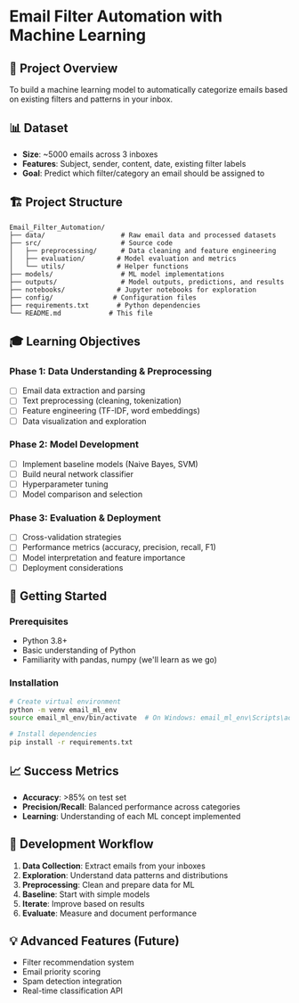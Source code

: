 # Email Filter Automation with Machine Learning

## 🎯 Project Overview
To build a machine learning model to automatically categorize emails based on existing filters and patterns in your inbox. 

## 📊 Dataset
- **Size**: ~5000 emails across 3 inboxes
- **Features**: Subject, sender, content, date, existing filter labels
- **Goal**: Predict which filter/category an email should be assigned to

## 🏗️ Project Structure

```
Email_Filter_Automation/
├── data/                   # Raw email data and processed datasets
├── src/                    # Source code
│   ├── preprocessing/      # Data cleaning and feature engineering
│   ├── evaluation/        # Model evaluation and metrics
│   └── utils/             # Helper functions
├── models/                 # ML model implementations
├── outputs/                # Model outputs, predictions, and results
├── notebooks/             # Jupyter notebooks for exploration
├── config/               # Configuration files
├── requirements.txt       # Python dependencies
└── README.md            # This file
```

## 🎓 Learning Objectives

### Phase 1: Data Understanding & Preprocessing
- [ ] Email data extraction and parsing
- [ ] Text preprocessing (cleaning, tokenization)
- [ ] Feature engineering (TF-IDF, word embeddings)
- [ ] Data visualization and exploration

### Phase 2: Model Development
- [ ] Implement baseline models (Naive Bayes, SVM)
- [ ] Build neural network classifier
- [ ] Hyperparameter tuning
- [ ] Model comparison and selection

### Phase 3: Evaluation & Deployment
- [ ] Cross-validation strategies
- [ ] Performance metrics (accuracy, precision, recall, F1)
- [ ] Model interpretation and feature importance
- [ ] Deployment considerations

## 🚀 Getting Started

### Prerequisites
- Python 3.8+
- Basic understanding of Python
- Familiarity with pandas, numpy (we'll learn as we go)

### Installation
```bash
# Create virtual environment
python -m venv email_ml_env
source email_ml_env/bin/activate  # On Windows: email_ml_env\Scripts\activate

# Install dependencies
pip install -r requirements.txt
```

## 📈 Success Metrics
- **Accuracy**: >85% on test set
- **Precision/Recall**: Balanced performance across categories
- **Learning**: Understanding of each ML concept implemented

## 🔄 Development Workflow
1. **Data Collection**: Extract emails from your inboxes
2. **Exploration**: Understand data patterns and distributions
3. **Preprocessing**: Clean and prepare data for ML
4. **Baseline**: Start with simple models
5. **Iterate**: Improve based on results
6. **Evaluate**: Measure and document performance

## 💡 Advanced Features (Future)
- Filter recommendation system
- Email priority scoring
- Spam detection integration
- Real-time classification API
